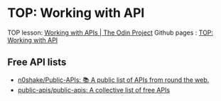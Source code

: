 # TOP: Working with API

TOP lesson: [Working with APIs | The Odin Project](https://www.theodinproject.com/paths/full-stack-javascript/courses/javascript/lessons/working-with-apis)
Github pages : [TOP: Working with API](https://yagopajarino.github.io/top-workingWithAPI/)

## Free API lists

* [n0shake/Public-APIs: 📚 A public list of APIs from round the web.](https://github.com/n0shake/Public-APIs)
* [public-apis/public-apis: A collective list of free APIs](https://github.com/public-apis/public-apis)